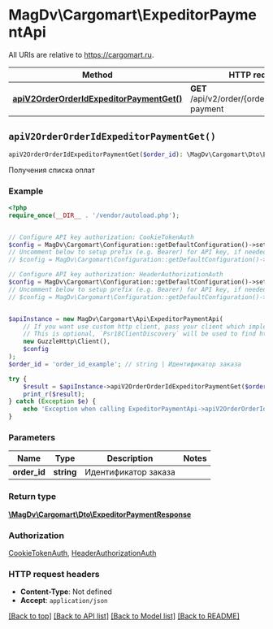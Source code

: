 # MagDv\Cargomart\ExpeditorPaymentApi

All URIs are relative to https://cargomart.ru.

Method | HTTP request | Description
------------- | ------------- | -------------
[**apiV2OrderOrderIdExpeditorPaymentGet()**](ExpeditorPaymentApi.md#apiV2OrderOrderIdExpeditorPaymentGet) | **GET** /api/v2/order/{orderId}/expeditor-payment | Получения списка оплат


## `apiV2OrderOrderIdExpeditorPaymentGet()`

```php
apiV2OrderOrderIdExpeditorPaymentGet($order_id): \MagDv\Cargomart\Dto\ExpeditorPaymentResponse
```

Получения списка оплат

### Example

```php
<?php
require_once(__DIR__ . '/vendor/autoload.php');


// Configure API key authorization: CookieTokenAuth
$config = MagDv\Cargomart\Configuration::getDefaultConfiguration()->setApiKey('token', 'YOUR_API_KEY');
// Uncomment below to setup prefix (e.g. Bearer) for API key, if needed
// $config = MagDv\Cargomart\Configuration::getDefaultConfiguration()->setApiKeyPrefix('token', 'Bearer');

// Configure API key authorization: HeaderAuthorizationAuth
$config = MagDv\Cargomart\Configuration::getDefaultConfiguration()->setApiKey('Authorization', 'YOUR_API_KEY');
// Uncomment below to setup prefix (e.g. Bearer) for API key, if needed
// $config = MagDv\Cargomart\Configuration::getDefaultConfiguration()->setApiKeyPrefix('Authorization', 'Bearer');


$apiInstance = new MagDv\Cargomart\Api\ExpeditorPaymentApi(
    // If you want use custom http client, pass your client which implements `Psr\Http\Client\ClientInterface`.
    // This is optional, `Psr18ClientDiscovery` will be used to find http client. For instance `GuzzleHttp\Client` implements that interface
    new GuzzleHttp\Client(),
    $config
);
$order_id = 'order_id_example'; // string | Идентификатор заказа

try {
    $result = $apiInstance->apiV2OrderOrderIdExpeditorPaymentGet($order_id);
    print_r($result);
} catch (Exception $e) {
    echo 'Exception when calling ExpeditorPaymentApi->apiV2OrderOrderIdExpeditorPaymentGet: ', $e->getMessage(), PHP_EOL;
}
```

### Parameters

Name | Type | Description  | Notes
------------- | ------------- | ------------- | -------------
 **order_id** | **string**| Идентификатор заказа |

### Return type

[**\MagDv\Cargomart\Dto\ExpeditorPaymentResponse**](../Model/ExpeditorPaymentResponse.md)

### Authorization

[CookieTokenAuth](../../README.md#CookieTokenAuth), [HeaderAuthorizationAuth](../../README.md#HeaderAuthorizationAuth)

### HTTP request headers

- **Content-Type**: Not defined
- **Accept**: `application/json`

[[Back to top]](#) [[Back to API list]](../../README.md#endpoints)
[[Back to Model list]](../../README.md#models)
[[Back to README]](../../README.md)
